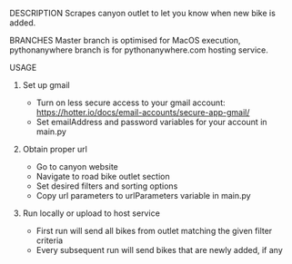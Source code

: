 DESCRIPTION
Scrapes canyon outlet to let you know when new bike is added.

BRANCHES
Master branch is optimised for MacOS execution, pythonanywhere branch is for pythonanywhere.com hosting service.

USAGE
1. Set up gmail
    - Turn on less secure access to your gmail account: https://hotter.io/docs/email-accounts/secure-app-gmail/
    - Set emailAddress and password variables for your account in main.py

2. Obtain proper url
    - Go to canyon website
    - Navigate to road bike outlet section
    - Set desired filters and sorting options
    - Copy url parameters to urlParameters variable in main.py

3. Run locally or upload to host service
    - First run will send all bikes from outlet matching the given filter criteria
    - Every subsequent run will send bikes that are newly added, if any

